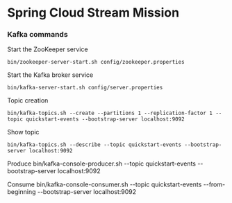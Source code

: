 # Spring Cloud Stream Mission

### Kafka commands

Start the ZooKeeper service

	bin/zookeeper-server-start.sh config/zookeeper.properties

Start the Kafka broker service

	bin/kafka-server-start.sh config/server.properties


Topic creation

	bin/kafka-topics.sh --create --partitions 1 --replication-factor 1 --topic quickstart-events --bootstrap-server localhost:9092

Show topic

	bin/kafka-topics.sh --describe --topic quickstart-events --bootstrap-server localhost:9092

Produce 
	bin/kafka-console-producer.sh --topic quickstart-events --bootstrap-server localhost:9092

Consume 
	bin/kafka-console-consumer.sh --topic quickstart-events --from-beginning --bootstrap-server localhost:9092








